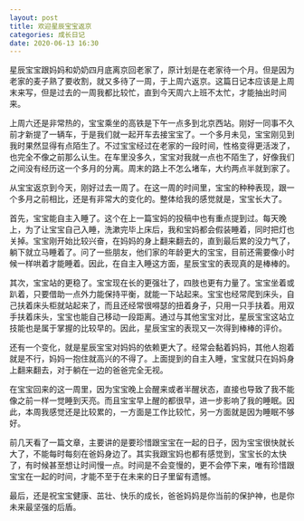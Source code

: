 ```yaml
---
layout: post
title: 欢迎星辰宝宝返京 
categories: 成长日记
date: 2020-06-13 16:30
---
```


星辰宝宝跟妈妈和奶奶四月底离京回老家了，原计划是在老家待一个月。但是因为老家的麦子熟了要收割，就又多待了一周，于上周六返京。这篇日记本应该是上周末来写，但是过去的一周我都比较忙，直到今天周六上班不太忙，才能抽出时间来。

<!--more-->

上周六还是非常热的，宝宝乘坐的高铁是下午一点多到北京西站。刚好一同事不久前才新提了一辆车，于是我们就一起开车去接宝宝了。一个多月未见，宝宝刚见到我时果然显得有点陌生了。不过宝宝经过在老家的一段时间，性格变得更活泼了，也完全不像之前那么认生。在车里没多久，宝宝对我就一点也不陌生了，好像我们之间没有经历这一个多月的分离。周末的路上不怎么堵车，大约两点半就到家了。

从宝宝返京到今天，刚好过去一周了。在这一周的时间里，宝宝的种种表现，跟一个多月之前相比，还是有非常大的变化的。整体给我的感觉就是，宝宝长大了。

首先，宝宝能自主入睡了。这个在上一篇宝妈的投稿中也有重点提到过。每天晚上，为了让宝宝自己入睡，洗漱完毕上床后，我和宝妈都会假装睡着，同时把灯也关掉。宝宝刚开始比较兴奋，在妈妈的身上翻来翻去的，直到最后累的没力气了，躺下就立马睡着了。问了一些朋友，他们家的年龄更大的宝宝，目前还需要像小时候一样哄着才能睡着。因此，在自主入睡这方面，星辰宝宝的表现真的是棒棒的。

其次，宝宝站的更稳了。宝宝现在长的更强壮了，四肢也更有力量了。宝宝坐着或趴着，只要借助一点外力能保持平衡，就能一下站起来。宝宝也经常爬到床头，自己扶着床头柜就站起来了，而且还经常很嘚瑟的扭着身子，只用一只手扶着。用双手扶着床头，宝宝也能自己移动一段距离。通过与其他宝宝对比，星辰宝宝这站立技能也是属于掌握的比较早的。因此，星辰宝宝的表现又一次得到棒棒的评价。

还有一个变化，就是星辰宝宝对妈妈的依赖更大了。经常会黏着妈妈，其他人抱着就是不行，妈妈一抱住就高兴的不得了。上面提到的自主入睡，宝宝就只在妈妈身上翻来翻去，对于躺在一边的爸爸完全无视。

在宝宝回来的这一周里，因为宝宝晚上会醒来或者半醒状态，直接也导致了我不能像之前一样一觉睡到天亮。而且宝宝早上醒的都很早，进一步影响了我的睡眠。因此，本周我感觉还是比较累的，一方面是工作比较忙，另一方面就是因为睡眠不够好。

前几天看了一篇文章，主要讲的是要珍惜跟宝宝在一起的日子，因为宝宝很快就长大了，不能每时每刻在爸妈身边了。其实我跟宝妈也都有感觉到，宝宝长的太快了，有时候甚至想让时间慢一点。时间是不会变慢的，更不会停下来，唯有珍惜跟宝宝在一起的时间，才能不至于在未来的日子里留有遗憾。

最后，还是祝宝宝健康、茁壮、快乐的成长，爸爸妈妈是你当前的保护神，也是你未来最坚强的后盾。

